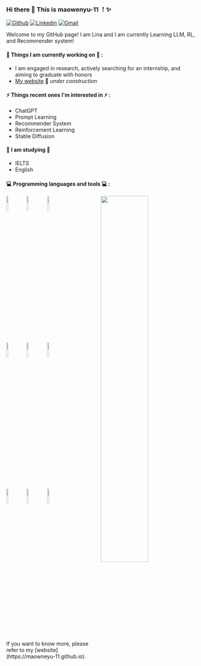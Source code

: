 ### Hi there 👋 This is maowenyu-11 ！✨ 
 
 
[![Github](https://img.shields.io/badge/-Github-000?style=flat&logo=Github&logoColor=white)](https://github.com/maowenyu-11)
[![Linkedin](https://img.shields.io/badge/-LinkedIn-blue?style=flat&logo=Linkedin&logoColor=white)](https://www.linkedin.com/in/wenyumao-47179b204/)
[![Gmail](https://img.shields.io/badge/-Gmail-c14438?style=flat&logo=Gmail&logoColor=white)](wenyumao2@gmail.com)
 
Welcome to my GitHub page! I am Lina and I am currently Learning LLM, RL, and Recommender system!  
 

 
 
#### 🌱 Things I am currently working on 🌱 : 
- I am engaged in research, actively searching for an internship, and aiming to graduate with honors
- [My website](https://maowenyu-11.github.io) 🚀 *under construction*
 
 
#### ⚡ Things recent ones I'm interested in ⚡ : 
- ChatGPT
- Prompt Learning
- Recommender System
- Reinforcement Learning
- Stable Diffusion
#### 🌻 I am studying 🌻
- IELTS
- English
#### :computer: Programming languages and tools :computer: : 
<p>
<img width="50%" align="right" src="https://github-readme-stats.vercel.app/api?username=maowenyu-11&show_icons=true&hide_border=true" />
<code><img width="10%" src="https://www.vectorlogo.zone/logos/ubuntu/ubuntu-ar21.svg"></code>
<code><img width="10%" src="https://www.vectorlogo.zone/logos/python/python-ar21.svg"></code>
<code><img width="10%" src="https://www.vectorlogo.zone/logos/tensorflow/pytorch-ar21.svg"></code>
<br />
<code><img width="10%" src="https://www.vectorlogo.zone/logos/git-scm/git-scm-ar21.svg"></code>
<code><img width="10%" src="https://www.vectorlogo.zone/logos/virtualbox/virtualbox-ar21.svg"></code>
<code><img width="10%" src="https://www.vectorlogo.zone/logos/visualstudio_code/visualstudio_code-ar21.svg"></code>
<br />
<code><img width="10%" src="https://www.vectorlogo.zone/logos/reactjs/reactjs-ar21.svg"></code>
<code><img width="10%" src="https://www.vectorlogo.zone/logos/w3_css/w3_css-ar21.svg"></code>
<code><img width="10%" src="https://www.vectorlogo.zone/logos/broccolijs/broccolijs-ar21.svg"></code>
</p>
<!-- <sub>Credits to: <br/>[Stable Diffusion](https://stablediffusionweb.com) for the wonderful [picture](https://github.com/zhanglina94/zhanglina94/img/pic.jpg)</sub> -->
If you want to know more, please refer to my [website](https://maowneyu-11.github.io).
